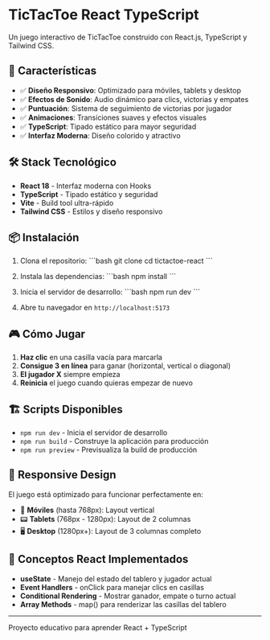 # TicTacToe React TypeScript

Un juego interactivo de TicTacToe construido con React.js, TypeScript y Tailwind CSS.

## 🚀 Características

- ✅ **Diseño Responsivo**: Optimizado para móviles, tablets y desktop
- ✅ **Efectos de Sonido**: Audio dinámico para clics, victorias y empates
- ✅ **Puntuación**: Sistema de seguimiento de victorias por jugador
- ✅ **Animaciones**: Transiciones suaves y efectos visuales
- ✅ **TypeScript**: Tipado estático para mayor seguridad
- ✅ **Interfaz Moderna**: Diseño colorido y atractivo

## 🛠️ Stack Tecnológico

- **React 18** - Interfaz moderna con Hooks
- **TypeScript** - Tipado estático y seguridad
- **Vite** - Build tool ultra-rápido
- **Tailwind CSS** - Estilos y diseño responsivo

## 📦 Instalación

1. Clona el repositorio:
\`\`\`bash
git clone <tu-repositorio>
cd tictactoe-react
\`\`\`

2. Instala las dependencias:
\`\`\`bash
npm install
\`\`\`

3. Inicia el servidor de desarrollo:
\`\`\`bash
npm run dev
\`\`\`

4. Abre tu navegador en `http://localhost:5173`

## 🎮 Cómo Jugar

1. **Haz clic** en una casilla vacía para marcarla
2. **Consigue 3 en línea** para ganar (horizontal, vertical o diagonal)
3. **El jugador X** siempre empieza
4. **Reinicia** el juego cuando quieras empezar de nuevo

## 🏗️ Scripts Disponibles

- `npm run dev` - Inicia el servidor de desarrollo
- `npm run build` - Construye la aplicación para producción
- `npm run preview` - Previsualiza la build de producción

## 📱 Responsive Design

El juego está optimizado para funcionar perfectamente en:
- 📱 **Móviles** (hasta 768px): Layout vertical
- 📟 **Tablets** (768px - 1280px): Layout de 2 columnas
- 🖥️ **Desktop** (1280px+): Layout de 3 columnas completo

## 🎨 Conceptos React Implementados

- **useState** - Manejo del estado del tablero y jugador actual
- **Event Handlers** - onClick para manejar clics en casillas
- **Conditional Rendering** - Mostrar ganador, empate o turno actual
- **Array Methods** - map() para renderizar las casillas del tablero



---

Proyecto educativo para aprender React + TypeScript